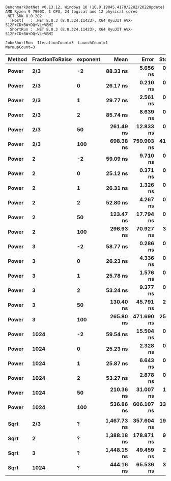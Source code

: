 ```

BenchmarkDotNet v0.13.12, Windows 10 (10.0.19045.4170/22H2/2022Update)
AMD Ryzen 9 7900X, 1 CPU, 24 logical and 12 physical cores
.NET SDK 8.0.202
  [Host]   : .NET 8.0.3 (8.0.324.11423), X64 RyuJIT AVX-512F+CD+BW+DQ+VL+VBMI
  ShortRun : .NET 8.0.3 (8.0.324.11423), X64 RyuJIT AVX-512F+CD+BW+DQ+VL+VBMI

Job=ShortRun  IterationCount=3  LaunchCount=1  
WarmupCount=3  

```
| Method | FractionToRaise | exponent | Mean        | Error      | StdDev    | Gen0   | Allocated |
|------- |---------------- |--------- |------------:|-----------:|----------:|-------:|----------:|
| **Power**  | **2/3**             | **-2**       |    **88.33 ns** |   **5.656 ns** |  **0.310 ns** |      **-** |         **-** |
| **Power**  | **2/3**             | **0**        |    **26.17 ns** |   **0.210 ns** |  **0.011 ns** |      **-** |         **-** |
| **Power**  | **2/3**             | **1**        |    **29.77 ns** |   **2.561 ns** |  **0.140 ns** |      **-** |         **-** |
| **Power**  | **2/3**             | **2**        |    **85.74 ns** |   **8.639 ns** |  **0.474 ns** |      **-** |         **-** |
| **Power**  | **2/3**             | **50**       |   **261.49 ns** |  **12.833 ns** |  **0.703 ns** | **0.0043** |      **72 B** |
| **Power**  | **2/3**             | **100**      |   **698.38 ns** | **759.903 ns** | **41.653 ns** | **0.0048** |      **88 B** |
| **Power**  | **2**               | **-2**       |    **59.09 ns** |   **9.710 ns** |  **0.532 ns** |      **-** |         **-** |
| **Power**  | **2**               | **0**        |    **25.12 ns** |   **0.371 ns** |  **0.020 ns** |      **-** |         **-** |
| **Power**  | **2**               | **1**        |    **26.31 ns** |   **1.326 ns** |  **0.073 ns** |      **-** |         **-** |
| **Power**  | **2**               | **2**        |    **52.80 ns** |   **4.267 ns** |  **0.234 ns** |      **-** |         **-** |
| **Power**  | **2**               | **50**       |   **123.47 ns** |  **17.794 ns** |  **0.975 ns** | **0.0019** |      **32 B** |
| **Power**  | **2**               | **100**      |   **296.93 ns** |  **70.927 ns** |  **3.888 ns** | **0.0024** |      **40 B** |
| **Power**  | **3**               | **-2**       |    **58.77 ns** |   **0.286 ns** |  **0.016 ns** |      **-** |         **-** |
| **Power**  | **3**               | **0**        |    **26.23 ns** |   **4.336 ns** |  **0.238 ns** |      **-** |         **-** |
| **Power**  | **3**               | **1**        |    **25.78 ns** |   **1.576 ns** |  **0.086 ns** |      **-** |         **-** |
| **Power**  | **3**               | **2**        |    **53.24 ns** |   **9.377 ns** |  **0.514 ns** |      **-** |         **-** |
| **Power**  | **3**               | **50**       |   **130.40 ns** |  **45.791 ns** |  **2.510 ns** | **0.0024** |      **40 B** |
| **Power**  | **3**               | **100**      |   **265.80 ns** | **471.690 ns** | **25.855 ns** | **0.0029** |      **48 B** |
| **Power**  | **1024**            | **-2**       |    **59.54 ns** |  **15.504 ns** |  **0.850 ns** |      **-** |         **-** |
| **Power**  | **1024**            | **0**        |    **25.23 ns** |   **2.328 ns** |  **0.128 ns** |      **-** |         **-** |
| **Power**  | **1024**            | **1**        |    **25.87 ns** |   **6.643 ns** |  **0.364 ns** |      **-** |         **-** |
| **Power**  | **1024**            | **2**        |    **53.27 ns** |   **2.878 ns** |  **0.158 ns** |      **-** |         **-** |
| **Power**  | **1024**            | **50**       |   **210.36 ns** |  **31.007 ns** |  **1.700 ns** | **0.0052** |      **88 B** |
| **Power**  | **1024**            | **100**      |   **536.86 ns** | **606.107 ns** | **33.223 ns** | **0.0086** |     **152 B** |
|        |                 |          |             |            |           |        |           |
| **Sqrt**   | **2/3**             | **?**        | **1,467.73 ns** | **357.604 ns** | **19.601 ns** | **0.0401** |     **680 B** |
| **Sqrt**   | **2**               | **?**        | **1,388.18 ns** | **178.871 ns** |  **9.804 ns** | **0.0362** |     **616 B** |
| **Sqrt**   | **3**               | **?**        | **1,448.15 ns** |  **49.459 ns** |  **2.711 ns** | **0.0439** |     **744 B** |
| **Sqrt**   | **1024**            | **?**        |   **444.16 ns** |  **65.536 ns** |  **3.592 ns** | **0.0129** |     **216 B** |
